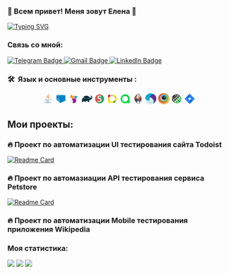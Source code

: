 ### :frog: Всем привет! Меня зовут Елена :frog:

[![Typing SVG](https://readme-typing-svg.herokuapp.com?color=%2336BCF7&lines=QA+Engineer)](https://git.io/typing-svg)

### Связь со мной:

  <a href="https://t.me/elena_klepova">
    <img src="https://img.shields.io/badge/Telegram-blue?style=for-the-badge&logo=telegram&logoColor=white" alt="Telegram Badge"/>
  </a>

   <a href="mailto:elena.klyopova@gmail.com">
    <img src="https://img.shields.io/badge/Gmail-red?style=for-the-badge&logo=gmail&logoColor=white" alt="Gmail Badge"/>
  </a>

  <a href="https://www.linkedin.com/in/elena-klepova">
    <img src="https://img.shields.io/badge/LinkedIn-blue?style=for-the-badge&logo=linkedin&logoColor=white" alt="LinkedIn Badge">
  </a>

### 🛠 &nbsp;Язык и основные инструменты :

<p  align="center"> 

<img width="5%" title="Java" src="media/Java.svg">
<img width="5%" title="Selenoid" src="media/Selenoid.svg">
<img width="5%" title="Selenide" src="media/Selenide.svg">
<img width="5%" title="Gradle" src="media/Gradle.svg">
<img width="5%" title="Junit5" src="media/Junit5.svg">
<img width="5%" title="Allure Report" src="media/Allure.svg">
<img width="5%" title="Allure TestOps" src="media/Allure_TO.svg">
<img width="5%" title="Jenkins" src="media/Jenkins.svg">
<img width="5%" title="Appium" src="media/Appium.svg">
<img width="5%" title="Browserstack" src="media/Browserstack.svg">
<img width="5%" title="RestAssured" src="media/RestAssured.svg">
<img width="5%" title="Jira" src="media/Jira.svg">

</p>

## Мои проекты:

### :fire: Проект по автоматизации UI тестирования сайта Todoist

[![Readme Card](https://github-readme-stats.vercel.app/api/pin/?username=KlepovaElena&repo=QA.GURU_Todoist_Project)](https://github.com/KlepovaElena/QA.GURU_Todoist_Project)

### :fire: Проект по автомазиации API тестирования сервиса Petstore

[![Readme Card](https://github-readme-stats.vercel.app/api/pin/?username=KlepovaElena&repo=QA.GURU_Petstore_Project)](https://github.com/KlepovaElena/QA.GURU_Petstore_Project)

### :fire: Проект по автоматизации Mobile тестирования приложения Wikipedia

### Моя статистика:

![](http://github-profile-summary-cards.vercel.app/api/cards/profile-details?username=KlepovaElena&theme=default)
![](http://github-profile-summary-cards.vercel.app/api/cards/stats?username=KlepovaElena&theme=default)
![](http://github-profile-summary-cards.vercel.app/api/cards/repos-per-language?username=KlepovaElena&theme=default)
